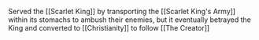 Served the [[Scarlet King]] by transporting the [[Scarlet King's Army]] within its stomachs to ambush their enemies, but it eventually betrayed the King and converted to [[Christianity]] to follow [[The Creator]]